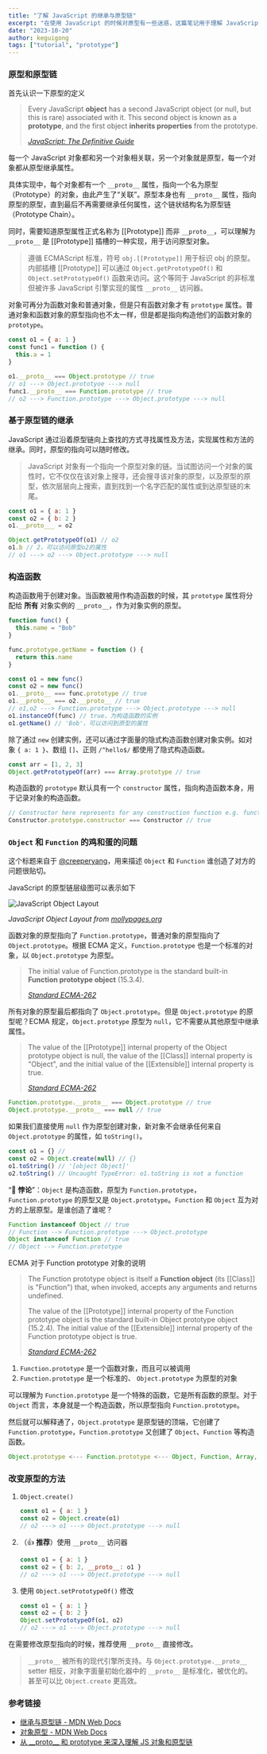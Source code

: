 ```yaml
---
title: "了解 JavaScript 的继承与原型链"
excerpt: "在使用 JavaScript 的时候对原型有一些迷惑，这篇笔记用于理解 JavaScript 原型链以及继承方式"
date: "2023-10-20"
author: keguigong
tags: ["tutorial", "prototype"]
---
```


### 原型和原型链

首先认识一下原型的定义

> Every JavaScript **object** has a second JavaScript object (or null, but this is rare) associated with it. This second object is known as a **prototype**, and the first object **inherits properties** from the prototype.
>
> [_JavaScript: The Definitive Guide_](https://js.okten.cn/posts/ch6/#623-prototypes)

每一个 JavaScript 对象都和另一个对象相关联，另一个对象就是原型，每一个对象都从原型继承属性。

具体实现中，每个对象都有一个 `__proto__` 属性，指向一个名为原型（Prototype）的对象，由此产生了“关联”。原型本身也有 `__proto__` 属性，指向原型的原型，直到最后不再需要继承任何属性，这个链状结构名为原型链（Prototype Chain）。

同时，需要知道原型属性正式名称为 [[Prototype]] 而非 `__proto__`，可以理解为 `__proto__` 是 [[Prototype]] 插槽的一种实现，用于访问原型对象。

> 遵循 ECMAScript 标准，符号 `obj.[[Prototype]]` 用于标识 obj 的原型。内部插槽 [[Prototype]] 可以通过 `Object.getPrototypeOf()` 和 `Object.setPrototypeOf()` 函数来访问。这个等同于 JavaScript 的非标准但被许多 JavaScript 引擎实现的属性 `__proto__` 访问器。

对象可再分为函数对象和普通对象，但是只有函数对象才有 `prototype` 属性。普通对象和函数对象的原型指向也不太一样，但是都是指向构造他们的函数对象的 `prototype`。

```js showLineNumbers {6,8}
const o1 = { a: 1 }
const func1 = function () {
  this.a = 1
}

o1.__proto__ === Object.prototype // true
// o1 ---> Object.prototyoe ---> null
func1.__proto__ === Function.prototype // true
// o2 ---> Function.prototype ---> Object.prototype ---> null
```

### 基于原型链的继承

JavaScript 通过沿着原型链向上查找的方式寻找属性及方法，实现属性和方法的继承。同时，原型的指向可以随时修改。

> JavaScript 对象有一个指向一个原型对象的链。当试图访问一个对象的属性时，它不仅仅在该对象上搜寻，还会搜寻该对象的原型，以及原型的原型，依次层层向上搜索，直到找到一个名字匹配的属性或到达原型链的末尾。

```js showLineNumbers
const o1 = { a: 1 }
const o2 = { b: 2 }
o1.__proto___ = o2

Object.getPrototypeOf(o1) // o2
o1.b // 2，可以访问原型o2的属性
// o1 ---> o2 ---> Object.prototype ---> null
```

### 构造函数

构造函数用于创建对象。当函数被用作构造函数的时候，其 `prototype` 属性将分配给 **所有** 对象实例的 `__proto__`，作为对象实例的原型。

```js showLineNumbers {11,15}
function func() {
  this.name = "Bob"
}

func.prototype.getName = function () {
  return this.name
}

const o1 = new func()
const o2 = new func()
o1.__proto__ === func.prototype // true
o1.__proto__ === o2.__proto__ // true
// o1,o2 ---> Function.prototype ---> Object.prototype ---> null
o1.instanceOf(func) // true，为构造函数的实例
o1.getName() // 'Bob'，可以访问到原型的属性
```

除了通过 `new` 创建实例，还可以通过字面量的隐式构造函数创建对象实例。如对象 `{ a: 1 }`、数组 `[]`、正则 `/^hello$/` 都使用了隐式构造函数。

```js showLineNumbers
const arr = [1, 2, 3]
Object.getPrototypeOf(arr) === Array.prototype // true
```

构造函数的 `prototype` 默认具有一个 `constructor` 属性，指向构造函数本身，用于记录对象的构造函数。

```js showLineNumbers
// Constructor here represents for any construction function e.g. function hello() {}
Constructor.prototype.constructor === Constructor // true
```

### `Object` 和 `Function` 的鸡和蛋的问题

这个标题来自于 [@creeperyang](https://github.com/creeperyang/blog/issues/9#issuecomment-130759278)，用来描述 `Object` 和 `Function` 谁创造了对方的问题很贴切。

JavaScript 的原型链层级图可以表示如下

![JavaScript Object Layout](/blogcontent/jsobj_full.jpg)

_JavaScript Object Layout from [mollypages.org](http://www.mollypages.org/tutorials/js.mp)_

函数对象的原型指向了 `Function.prototype`，普通对象的原型指向了 `Object.prototype`。根据 ECMA 定义，`Function.prototype` 也是一个标准的对象，以 `Object.prototype` 为原型。

> The initial value of Function.prototype is the standard built-in **Function prototype object** (15.3.4).
>
> [_Standard ECMA-262_](https://262.ecma-international.org/5.1/#sec-15.3.3.1)

所有对象的原型最后都指向了 `Object.prototype`。但是 `Object.prototype` 的原型呢？ECMA 规定，`Object.prototype` 原型为 `null`，它不需要从其他原型中继承属性。

> The value of the [[Prototype]] internal property of the Object prototype object is null, the value of the [[Class]] internal property is "Object", and the initial value of the [[Extensible]] internal property is true.
>
> [_Standard ECMA-262_](https://262.ecma-international.org/5.1/#sec-15.2.4)

```js showLineNumbers {2}
Function.prototype.__proto__ === Object.prototype // true
Object.prototype.__proto__ === null // true
```

如果我们直接使用 `null` 作为原型创建对象，新对象不会继承任何来自 `Object.prototype` 的属性，如 `toString()`。

```js showLineNumbers
const o1 = {} //
const o2 = Object.create(null) // {}
o1.toString() // '[object Object]'
o2.toString() // Uncaught TypeError: o1.toString is not a function
```

“🤔 **悖论**”：`Object` 是构造函数，原型为 `Function.prototype`，`Function.prototype` 的原型又是 `Object.prototype`。`Function` 和 `Object` 互为对方的上层原型。是谁创造了谁呢？

```js showLineNumbers
Function instanceof Object // true
// Function --> Function.prototype ---> Object.prototype
Object instanceof Function // true
// Object --> Function.prototype
```

ECMA 对于 Function prototype 对象的说明

> The Function prototype object is itself a **Function object** (its [[Class]] is "Function") that, when invoked, accepts any arguments and returns undefined.
>
> The value of the [[Prototype]] internal property of the Function prototype object is the standard built-in Object prototype object (15.2.4). The initial value of the [[Extensible]] internal property of the Function prototype object is true.
>
> [_Standard ECMA-262_](https://262.ecma-international.org/5.1/#sec-15.3.4)

1. `Function.prototype` 是一个函数对象，而且可以被调用
2. `Function.prototype` 是一个标准的、 `Object.prototype` 为原型的对象

可以理解为 `Function.prototype` 是一个特殊的函数，它是所有函数的原型。对于 `Object` 而言，本身就是一个构造函数，所以原型指向 `Function.prototype`。

然后就可以解释通了，`Object.prototype` 是原型链的顶端，它创建了 `Function.prototype`，`Function.prototype` 又创建了 `Object`、`Function` 等构造函数。

```js
Object.prototype <--- Function.prototype <--- Object, Function, Array, String...
```

### 改变原型的方法

1. `Object.create()`
   ```js showLineNumbers
   const o1 = { a: 1 }
   const o2 = Object.create(o1)
   // o2 ---> o1 ---> Object.prototype ---> null
   ```
2. （👍 **推荐**）使用 `__proto__` 访问器
   ```js showLineNumbers
   const o1 = { a: 1 }
   const o2 = { b: 2, __proto__: o1 }
   // o2 ---> o1 ---> Object.prototype ---> null
   ```
3. 使用 `Object.setPrototypeOf()` 修改
   ```js showLineNumbers
   const o1 = { a: 1 }
   const o2 = { b: 2 }
   Object.setPrototypeOf(o1, o2)
   // o2 ---> o1 ---> Object.prototype ---> null
   ```

在需要修改原型指向的时候，推荐使用 `__proto__` 直接修改。

> `__proto__` 被所有的现代引擎所支持。与 `Object.prototype.__proto__` setter 相反，对象字面量初始化器中的 `__proto__` 是标准化，被优化的。甚至可以比 `Object.create` 更高效。

### 参考链接

- [继承与原型链 - MDN Web Docs](https://developer.mozilla.org/zh-CN/docs/Web/JavaScript/Inheritance_and_the_prototype_chain)
- [对象原型 - MDN Web Docs](https://developer.mozilla.org/zh-CN/docs/Learn/JavaScript/Objects/Object_prototypes)
- [从 \_\_proto\_\_ 和 prototype 来深入理解 JS 对象和原型链](https://github.com/creeperyang/blog/issues/9)
